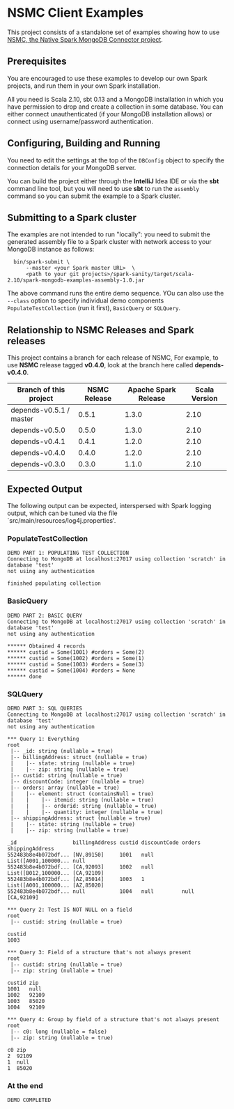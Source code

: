 
# NSMC Client Examples

This project consists of a standalone set of examples showing how to use [NSMC, the Native Spark MongoDB Connector project](https://github.com/spirom/spark-mongodb-connector).

## Prerequisites

You are encouraged to use these examples to develop our own Spark projects, and run them in your own Spark installation. 

All you need is Scala 2.10, sbt 0.13 and a MongoDB installation in which you have permission to drop and create a collection in some database. You can either connect unauthenticated (if your MongoDB installation allows) or connect using username/password authentication. 

## Configuring, Building and Running

You need to edit the settings at the top of the `DBConfig` object to specify the connection details for your MongoDB server. 

You can build the project either through the **IntelliJ** Idea IDE or via the **sbt** command line tool, but you will need to use **sbt** to run the `assembly` command so you can submit the example to a Spark cluster. 

## Submitting to a Spark cluster

The examples are not intended to run "locally": you need to submit the generated assembly file to a Spark cluster with network access to your MongoDB instance as follows:

      bin/spark-submit \
          --master <your Spark master URL>  \
          <path to your git projects>/spark-sanity/target/scala-2.10/spark-mongodb-examples-assembly-1.0.jar 

The above command runs the entire demo sequence. YOu can also use the `--class` option to specify individual demo components `PopulateTestCollection` (run it first), `BasicQuery` or `SQLQuery`.  

## Relationship to NSMC Releases and Spark releases

This project contains a branch for each release of NSMC, For example, to use **NSMC** release tagged **v0.4.0**, look at the branch here called **depends-v0.4.0**.

| Branch of this project | NSMC Release | Apache Spark Release | Scala Version | 
-------------------------|--------------|----------------------|---------------|
| depends-v0.5.1 / master| 0.5.1 | 1.3.0 | 2.10 |
| depends-v0.5.0 | 0.5.0 | 1.3.0 | 2.10 |
| depends-v0.4.1 | 0.4.1 | 1.2.0 | 2.10 |
| depends-v0.4.0 | 0.4.0 | 1.2.0 | 2.10 |
| depends-v0.3.0 | 0.3.0 | 1.1.0 | 2.10 |

## Expected Output 

The following output can be expected, interspersed with Spark logging output, which can be tuned via the file `src/main/resources/log4j.properties'.

### PopulateTestCollection

    DEMO PART 1: POPULATING TEST COLLECTION
    Connecting to MongoDB at localhost:27017 using collection 'scratch' in database 'test'
    not using any authentication

    finished populating collection

### BasicQuery

    DEMO PART 2: BASIC QUERY
    Connecting to MongoDB at localhost:27017 using collection 'scratch' in database 'test'
    not using any authentication

    ****** Obtained 4 records
    ****** custid = Some(1001) #orders = Some(2)
    ****** custid = Some(1002) #orders = Some(1)
    ****** custid = Some(1003) #orders = Some(3)
    ****** custid = Some(1004) #orders = None
    ****** done

### SQLQuery

    DEMO PART 3: SQL QUERIES
    Connecting to MongoDB at localhost:27017 using collection 'scratch' in database 'test'
    not using any authentication

    *** Query 1: Everything
    root
     |-- _id: string (nullable = true)
     |-- billingAddress: struct (nullable = true)
     |    |-- state: string (nullable = true)
     |    |-- zip: string (nullable = true)
     |-- custid: string (nullable = true)
     |-- discountCode: integer (nullable = true)
     |-- orders: array (nullable = true)
     |    |-- element: struct (containsNull = true)
     |    |    |-- itemid: string (nullable = true)
     |    |    |-- orderid: string (nullable = true)
     |    |    |-- quantity: integer (nullable = true)
     |-- shippingAddress: struct (nullable = true)
     |    |-- state: string (nullable = true)
     |    |-- zip: string (nullable = true)

    _id                  billingAddress custid discountCode orders               shippingAddress
    552483b8e4b072bdf... [NV,89150]     1001   null         List([A001,100000... null           
    552483b8e4b072bdf... [CA,92093]     1002   null         List([B012,100000... [CA,92109]     
    552483b8e4b072bdf... [AZ,85014]     1003   1            List([A001,100000... [AZ,85020]     
    552483b8e4b072bdf... null           1004   null         null                 [CA,92109]     

    *** Query 2: Test IS NOT NULL on a field
    root
     |-- custid: string (nullable = true)

    custid
    1003  

    *** Query 3: Field of a structure that's not always present
    root
     |-- custid: string (nullable = true)
     |-- zip: string (nullable = true)

    custid zip  
    1001   null 
    1002   92109
    1003   85020
    1004   92109

    *** Query 4: Group by field of a structure that's not always present
    root
     |-- c0: long (nullable = false)
     |-- zip: string (nullable = true)

    c0 zip  
    2  92109
    1  null 
    1  85020

### At the end

    DEMO COMPLETED

